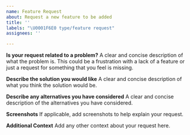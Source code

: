 ```yaml
---
name: Feature Request
about: Request a new feature to be added
title: ''
labels: "\U0001F6E0 type/feature request"
assignees: ''

---
```


**Is your request related to a problem?**
A clear and concise description of what the problem is.
This could be a frustration with a lack of a feature or
just a request for something that you feel is missing.

**Describe the solution you would like**
A clear and concise description of what you think the solution would be.

**Describe any alternatives you have considered**
A clear and concise description of the alternatives you have considered.

**Screenshots**
If applicable, add screenshots to help explain your request.

**Additional Context**
Add any other context about your request here.
